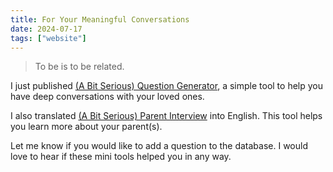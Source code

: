 ```yaml
---
title: For Your Meaningful Conversations
date: 2024-07-17
tags: ["website"]
---
```


> To be is to be related.

I just published [(A Bit Serious) Question Generator](https://kangminsuk.com/conversation/), a simple tool to help you have deep conversations with your loved ones.

I also translated [(A Bit Serious) Parent Interview](https://kangminsuk.com/interview/) into English. This tool helps you learn more about your parent(s).

Let me know if you would like to add a question to the database. I would love to hear if these mini tools helped you in any way.